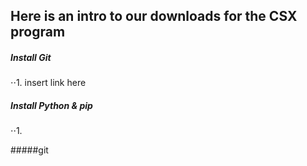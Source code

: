 ## Here is an intro to our downloads for the CSX program

##### Install Git
⋅⋅1. insert link here

##### Install Python & pip
⋅⋅1.

#####git 